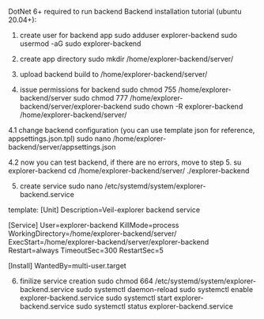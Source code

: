 DotNet 6+ required to run backend
Backend installation tutorial (ubuntu 20.04+):

1. create user for backend app
sudo adduser explorer-backend
sudo usermod -aG sudo explorer-backend

2. create app directory
sudo mkdir /home/explorer-backend/server/

3. upload backend build to /home/explorer-backend/server/
4. issue permissions for backend
sudo chmod 755 /home/explorer-backend/server
sudo chmod 777 /home/explorer-backend/server/explorer-backend
sudo chown -R explorer-backend /home/explorer-backend/server/

4.1 change backend configuration (you can use template json for reference, appsettings.json.tpl)
sudo nano /home/explorer-backend/server/appsettings.json

4.2 now you can test backend, if there are no errors, move to step 5.
su explorer-backend
cd /home/explorer-backend/server/
./explorer-backend

5. create service
sudo nano /etc/systemd/system/explorer-backend.service

template:
[Unit]
Description=Veil-explorer backend service

[Service]
User=explorer-backend
KillMode=process
WorkingDirectory=/home/explorer-backend/server/
ExecStart=/home/explorer-backend/server/explorer-backend
Restart=always
TimeoutSec=300
RestartSec=5

[Install]
WantedBy=multi-user.target

6. finilize service creation
sudo chmod 664 /etc/systemd/system/explorer-backend.service
sudo systemctl daemon-reload
sudo systemctl enable explorer-backend.service
sudo systemctl start explorer-backend.service
sudo systemctl status explorer-backend.service